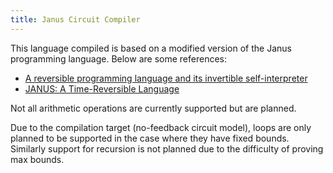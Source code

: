 ```yaml
---
title: Janus Circuit Compiler
---
```


This language compiled is based on a modified version of the Janus programming language. Below are some references:

* [A reversible programming language and its invertible self-interpreter](http://doi.acm.org/10.1145/1244381.1244404)
* [JANUS: A Time-Reversible Language](http://www.tetsuo.jp/ref/janus.pdf)

Not all arithmetic operations are currently supported but are planned.

Due to the compilation target (no-feedback circuit model), loops are only planned to be supported in the case where they have fixed bounds.
Similarly support for recursion is not planned due to the difficulty of proving max bounds.
